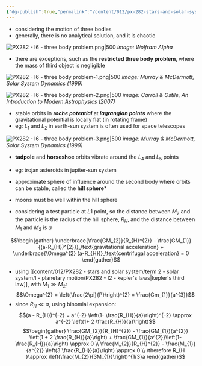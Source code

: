 ```yaml
---
{"dg-publish":true,"permalink":"/content/012/px-282-stars-and-solar-system/term-2-solar-system/i-planetary-motion/px-282-i6a-three-body-problem-i/","noteIcon":"1","created":"2025-08-27T13:15:22.840+01:00","updated":"2025-01-24T11:28:16.000+00:00"}
---
```


- considering the motion of three bodies
- generally, there is no analytical solution, and it is chaotic

![PX282 - I6 - three body problem.png|500](/img/user/pics/PX282%20-%20I6%20-%20three%20body%20problem.png)
*image: Wolfram Alpha*

- there are exceptions, such as the **restricted three body problem**, where the mass of third object is negligible

![PX282 - I6 - three body problem-1.png|500](/img/user/pics/PX282%20-%20I6%20-%20three%20body%20problem-1.png)
*image: Murray & McDermott, Solar System Dynamics (1999)*

![PX282 - I6 - three body problem-2.png|500](/img/user/pics/PX282%20-%20I6%20-%20three%20body%20problem-2.png)
*image: Carroll & Ostile, An Introduction to Modern Astrophysics (2007)*

- stable orbits in ***roche potential*** at ***lagrangian points*** where the gravitational potential is locally flat (in rotating frame)
- eg: $L_1$ and $L_{2}$ in earth-sun system is often used for space telescopes

![PX282 - I6 - three body problem-3.png|500](/img/user/pics/PX282%20-%20I6%20-%20three%20body%20problem-3.png)
*image: Murray & McDermott, Solar System Dynamics (1999)*

- **tadpole** and **horseshoe** orbits vibrate around the  $L_{4}$ and $L_5$ points
- eg: trojan asteroids in jupiter-sun system

- approximate sphere of influence around the second body where orbits can be stable, called the **hill sphere***
- moons must be well within the hill sphere 

- considering a test particle at $L1$ point, so the distance between $M_{2}$ and the particle is the radius of the hill sphere, $R_H$, and the distance between ${} M_{1}$ and $M_{2}$ is $a$

$$\begin{gather}
\underbrace{\frac{GM_{2}}{R_{H}^{2}} - \frac{GM_{1}}{(a-R_{H})^{2}}}_\text{gravitational acceleration} + \underbrace{\Omega^{2} (a-R_{H})}_\text{centrifugal acceleration} = 0
\end{gather}$$
- using [[content/012/PX282 - stars and solar system/term 2 - solar system/I - planetary motion/PX282 - I2 - kepler's laws\|kepler's third law]], with $M_{1} \gg M_{2}:$
$$\Omega^{2} = \left(\frac{2\pi}{P}\right)^{2} = \frac{Gm_{1}}{a^{3}}$$
- since $R_{H} \ll a$, using binomial expansion:
$$(a - R_{H})^{-2} = a^{-2} \left(1- \frac{R_{H}}{a}\right)^{-2} \approx a^{-2} \left(1+ 2 \frac{R_{H}}{a}\right)$$
$$\begin{gather}
\frac{GM_{2}}{R_{H}^{2}} - \frac{GM_{1}}{a^{2}} \left(1 + 2 \frac{R_{H}}{a}\right) + \frac{GM_{1}}{a^{2}}\left(1- \frac{R_{H}}{a}\right) \approx 0 \\
\frac{M_{2}}{R_{H}^{2}} - \frac{M_{1}}{a^{2}} \left(3 \frac{R_{H}}{a}\right) \approx 0 \\
\therefore R_{H }\approx \left(\frac{M_{2}}{3M_{1}}\right)^{1/3}a
\end{gather}$$

